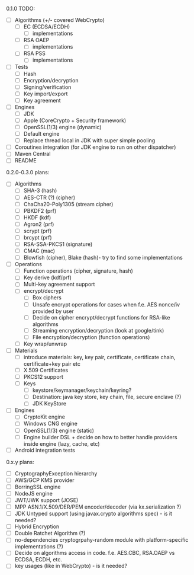 0.1.0 TODO:

* [ ] Algorithms (+/- covered WebCrypto)
    * [ ] EC (ECDSA/ECDH)
        * [ ] implementations
    * [ ] RSA OAEP
        * [ ] implementations
    * [ ] RSA PSS
        * [ ] implementations
* [ ] Tests
    * [ ] Hash
    * [ ] Encryption/decryption
    * [ ] Signing/verification
    * [ ] Key import/export
    * [ ] Key agreement
* [ ] Engines
    * [ ] JDK
    * [ ] Apple (CoreCrypto + Security framework)
    * [ ] OpenSSL(1/3) engine (dynamic)
    * [ ] Default engine
    * [ ] Replace thread local in JDK with super simple pooling
* [ ] Coroutines integration (for JDK engine to run on other dispatcher)
* [ ] Maven Central
* [ ] README

0.2.0-0.3.0 plans:

* [ ] Algorithms
    * [ ] SHA-3 (hash)
    * [ ] AES-CTR (?) (cipher)
    * [ ] ChaCha20-Poly1305 (stream cipher)
    * [ ] PBKDF2 (prf)
    * [ ] HKDF (kdf)
    * [ ] Agron2 (prf)
    * [ ] scrypt (prf)
    * [ ] brcypt (prf)
    * [ ] RSA-SSA-PKCS1 (signature)
    * [ ] CMAC (mac)
    * [ ] Blowfish (cipher), Blake (hash)- try to find some implementations
* [ ] Operations
    * [ ] Function operations (cipher, signature, hash)
    * [ ] Key derive (kdf/prf)
    * [ ] Multi-key agreement support
    * [ ] encrypt/decrypt
        * [ ] Box ciphers
        * [ ] Unsafe encrypt operations for cases when f.e. AES nonce/iv provided by user
        * [ ] Decide on cipher encrypt/decrypt functions for RSA-like algorithms
        * [ ] Streaming encryption/decryption (look at google/tink)
        * [ ] File encryption/decryption (function operations)
    * [ ] Key wrap/unwrap
* [ ] Materials
    * [ ] introduce materials: key, key pair, certificate, certificate chain, certificate+key pair etc
    * [ ] X.509 Certificates
    * [ ] PKCS12 support
    * [ ] Keys
        * [ ] keystore/keymanager/keychain/keyring?
        * [ ] Destination: java key store, key chain, file, secure enclave (?)
        * [ ] JDK KeyStore
* [ ] Engines
    * [ ] CryptoKit engine
    * [ ] Windows CNG engine
    * [ ] OpenSSL(1/3) engine (static)
    * [ ] Engine builder DSL + decide on how to better handle providers inside engine (lazy, cache, etc)
* [ ] Android integration tests

0.x.y plans:

* [ ] CryptographyException hierarchy
* [ ] AWS/GCP KMS provider
* [ ] BorringSSL engine
* [ ] NodeJS engine
* [ ] JWT/JWK support (JOSE)
* [ ] MPP ASN.1/X.509/DER/PEM encoder/decoder (via kx.serialization ?)
* [ ] JDK Untyped support (using javax.crypto algorithms spec) - is it needed?
* [ ] Hybrid Encryption
* [ ] Double Ratchet Algorithm (?)
* [ ] no-dependencies cryptogrpahy-random module with platform-specific implementations (?)
* [ ] Decide on algorithms access in code. f.e. AES.CBC, RSA.OAEP vs ECDSA, ECDH, etc.
* [ ] key usages (like in WebCrypto) - is it needed?
